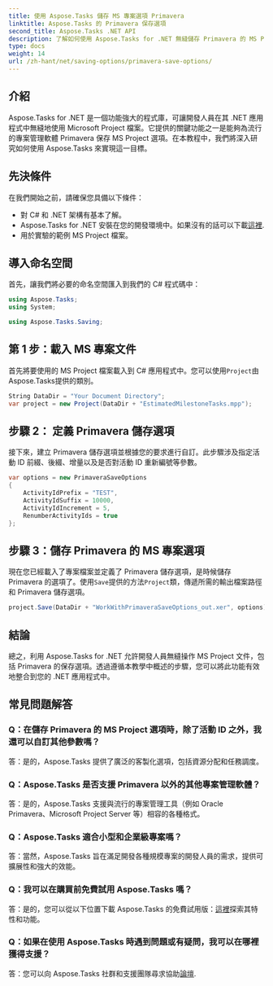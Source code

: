 ```yaml
---
title: 使用 Aspose.Tasks 儲存 MS 專案選項 Primavera
linktitle: Aspose.Tasks 的 Primavera 保存選項
second_title: Aspose.Tasks .NET API
description: 了解如何使用 Aspose.Tasks for .NET 無縫儲存 Primavera 的 MS Project 選項。請按照我們的逐步教學進行操作。
type: docs
weight: 14
url: /zh-hant/net/saving-options/primavera-save-options/
---
```

## 介紹
Aspose.Tasks for .NET 是一個功能強大的程式庫，可讓開發人員在其 .NET 應用程式中無縫地使用 Microsoft Project 檔案。它提供的關鍵功能之一是能夠為流行的專案管理軟體 Primavera 保存 MS Project 選項。在本教程中，我們將深入研究如何使用 Aspose.Tasks 來實現這一目標。
## 先決條件
在我們開始之前，請確保您具備以下條件：
- 對 C# 和 .NET 架構有基本了解。
-  Aspose.Tasks for .NET 安裝在您的開發環境中。如果沒有的話可以下載[這裡](https://releases.aspose.com/tasks/net/).
- 用於實驗的範例 MS Project 檔案。

## 導入命名空間
首先，讓我們將必要的命名空間匯入到我們的 C# 程式碼中：
```csharp
using Aspose.Tasks;
using System;

using Aspose.Tasks.Saving;
```
## 第 1 步：載入 MS 專案文件
首先將要使用的 MS Project 檔案載入到 C# 應用程式中。您可以使用`Project`由Aspose.Tasks提供的類別。
```csharp
String DataDir = "Your Document Directory";
var project = new Project(DataDir + "EstimatedMilestoneTasks.mpp");
```
## 步驟 2： 定義 Primavera 儲存選項
接下來，建立 Primavera 儲存選項並根據您的要求進行自訂。此步驟涉及指定活動 ID 前綴、後綴、增量以及是否對活動 ID 重新編號等參數。
```csharp
var options = new PrimaveraSaveOptions
{
    ActivityIdPrefix = "TEST",
    ActivityIdSuffix = 10000,
    ActivityIdIncrement = 5,
    RenumberActivityIds = true
};
```
## 步驟 3：儲存 Primavera 的 MS 專案選項
現在您已經載入了專案檔案並定義了 Primavera 儲存選項，是時候儲存 Primavera 的選項了。使用`Save`提供的方法`Project`類，傳遞所需的輸出檔案路徑和 Primavera 儲存選項。
```csharp
project.Save(DataDir + "WorkWithPrimaveraSaveOptions_out.xer", options);
```

## 結論
總之，利用 Aspose.Tasks for .NET 允許開發人員無縫操作 MS Project 文件，包括 Primavera 的保存選項。透過遵循本教學中概述的步驟，您可以將此功能有效地整合到您的 .NET 應用程式中。
## 常見問題解答
### Q：在儲存 Primavera 的 MS Project 選項時，除了活動 ID 之外，我還可以自訂其他參數嗎？
答：是的，Aspose.Tasks 提供了廣泛的客製化選項，包括資源分配和任務調度。
### Q：Aspose.Tasks 是否支援 Primavera 以外的其他專案管理軟體？
答：是的，Aspose.Tasks 支援與流行的專案管理工具（例如 Oracle Primavera、Microsoft Project Server 等）相容的各種格式。
### Q：Aspose.Tasks 適合小型和企業級專案嗎？
答：當然，Aspose.Tasks 旨在滿足開發各種規模專案的開發人員的需求，提供可擴展性和強大的效能。
### Q：我可以在購買前免費試用 Aspose.Tasks 嗎？
答：是的，您可以從以下位置下載 Aspose.Tasks 的免費試用版：[這裡](https://releases.aspose.com/)探索其特性和功能。
### Q：如果在使用 Aspose.Tasks 時遇到問題或有疑問，我可以在哪裡獲得支援？
答：您可以向 Aspose.Tasks 社群和支援團隊尋求協助[論壇](https://forum.aspose.com/c/tasks/15).